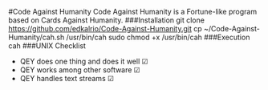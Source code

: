 #Code Against Humanity
Code Against Humanity is a Fortune-like program based on Cards Against Humanity.
###Installation
	git clone https://github.com/edkalrio/Code-Against-Humanity.git
	cp ~/Code-Against-Humanity/cah.sh /usr/bin/cah
	sudo chmod +x /usr/bin/cah
###Execution
  	cah
###UNIX Checklist
- QEY does one thing and does it well ☑
- QEY works among other software ☑
- QEY handles text streams ☑

